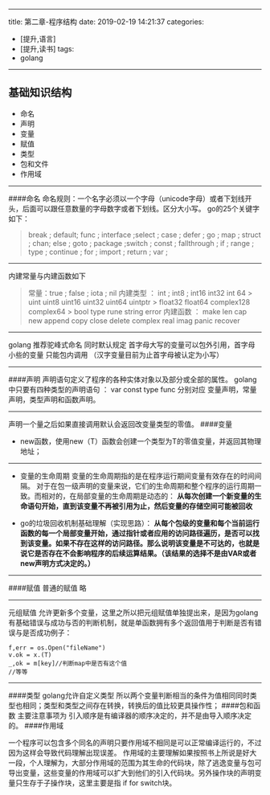 
---
title: 第二章-程序结构
date: 2019-02-19 14:21:37
categories:
- [提升,语言]
- [提升,读书]
tags: 
- golang
---

基础知识结构
-----
* 命名 
* 声明
* 变量
* 赋值
* 类型
* 包和文件 
* 作用域
* * *
####命名
命名规则：一个名字必须以一个字母（unicode字母）或者下划线开头，后面可以跟任意数量的字母数字或者下划线。区分大小写。
go的25个关键字如下：
>break ; default; func ; interface ;select ;  case ;  defer ;  go  ; map ; struct ; chan; else ; goto ; package ;switch ; const ; fallthrough ; if ; range ; type ; continue ; for ; import ; return ; var ;
>
----
内建常量与内建函数如下
>常量：true ;  false  ;    iota  ; nil 
内建类型  ：    int   ;   int8   ; int16  int32    int 64 
             >         uint uint8  uint16  uint32  uint64  uintptr
             >         float32 float64 complex128  complex64
             >         bool type rune string  error
内建函数 ： make  len  cap  new  append   copy  close  delete 
                     complex real imag 
                    panic recover 
-----
golang  推荐驼峰式命名  同时默认规定 首字母大写的变量可以包外引用，首字母小些的变量 只能包内调用  （汉字变量目前为止首字母被认定为小写）
* * * *
####声明
声明语句定义了程序的各种实体对象以及部分或全部的属性。 golang 中只要有四种类型的声明语句 ： var const type func 分别对应 变量声明，常量声明，类型声明和函数声明。    
* * * *
声明一个量之后如果直接调用默认会返回改变量类型的零值。
####变量
* new函数，使用new（T）函数会创建一个类型为T的零值变量，并返回其物理地址；
* * *
* 变量的生命周期 
变量的生命周期指的是在程序运行期间变量有效存在的时间间隔。 对于在包一级声明的变量来说，它们的生命周期和整个程序的运行周期一致。而相对的，在局部变量的生命周期是动态的： **从每次创建一个新变量的生命语句开始，直到该变量不再被引用为止，然后变量的存储空间可能被回收**

* go的垃圾回收机制基础理解（实现思路）：
**从每个包级的变量和每个当前运行函数的每一个局部变量开始，通过指针或者应用的访问路径遍历，是否可以找到该变量。如果不存在这样的访问路径。那么说明该变量是不可达的，也就是说它是否存在不会影响程序的后续运算结果。（该结果的选择不是由VAR或者new声明方式决定的。）**

* * * 
####赋值
普通的赋值 略
* * *
元组赋值
允许更新多个变量，这里之所以把元组赋值单独提出来，是因为golang有基础错误与成功与否的判断机制，就是单函数拥有多个返回值用于判断是否有错误与是否成功例子： 
```
f,err = os.Open("fileName")
v.ok = x.(T)
_,ok = m[key]//判断map中是否有这个值
//等等
```
* * *
####类型
golang允许自定义类型 所以两个变量判断相当的条件为值相同同时类型也相同；类型和类型之间存在转换，转换后的值比较更具操作性；
####包和函数
主要注意事项为 引入顺序是有编译器的顺序决定的，并不是由导入顺序决定的。
####作用域

一个程序可以包含多个同名的声明只要作用域不相同是可以正常编译运行的，不过因为这样会导致代码理解出现误差。
作用域的主要理解如果按照书上所说是好大一段，个人理解为，大部分作用域的范围为其生命的代码块，除了逃逸变量与包可导出变量，这些变量的作用域可以扩大到他们的引入代码块。另外操作块的声明变量只生存于子操作块，这里主要是指 if for  switch块。












